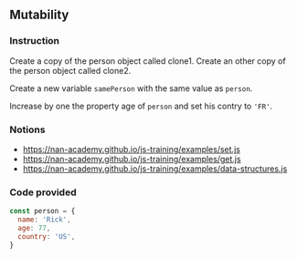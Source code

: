 ## Mutability

### Instruction

Create a copy of the person object called clone1.
Create an other copy of the person object called clone2.

Create a new variable `samePerson` with the same value as `person`.

Increase by one the property age of `person`
and set his contry to `'FR'`.


### Notions

- https://nan-academy.github.io/js-training/examples/set.js
- https://nan-academy.github.io/js-training/examples/get.js
- https://nan-academy.github.io/js-training/examples/data-structures.js


### Code provided
```js
const person = {
  name: 'Rick',
  age: 77,
  country: 'US',
}
```
